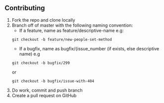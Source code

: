Contributing
-----
1. Fork the repo and clone locally
2. Branch off of master with the following naming convention:
    - If a feature, name as feature/descriptive-name e.g:
    ```
    git checkout -b feature/new-people-set-method
    ```
    - If a bugfix, name as bugfix/{issue_number (if exists, else descriptive name) e.g
    ```
    git checkout -b bugfix/299
    ```
    or
    ```
    git checkout -b bugfix/issue-with-404
    ```
3. Do work, commit and push branch
4. Create a pull request on GitHub